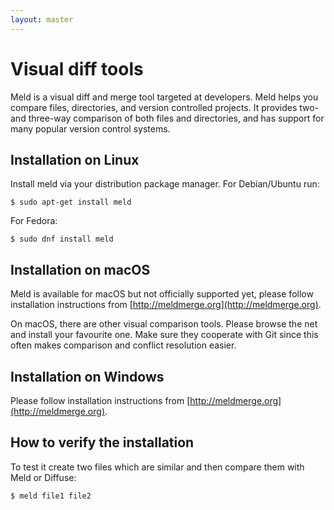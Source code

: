 ```yaml
---
layout: master
---
```


# Visual diff tools

Meld is a visual diff and merge tool targeted at developers. Meld helps you
compare files, directories, and version controlled projects. It provides two-
and three-way comparison of both files and directories, and has support for
many popular version control systems.


## Installation on Linux

Install meld via your distribution package manager. For Debian/Ubuntu run:

```shell
$ sudo apt-get install meld
```

For Fedora:

```shell
$ sudo dnf install meld
```


## Installation on macOS

Meld is available for macOS but not officially supported yet, please follow
installation instructions from [http://meldmerge.org](http://meldmerge.org).

On macOS, there are other visual comparison tools. Please browse the net and
install your favourite one. Make sure they cooperate with Git since this often
makes comparison and conflict resolution easier.


## Installation on Windows

Please follow installation instructions from [http://meldmerge.org](http://meldmerge.org).


## How to verify the installation

To test it create two files which are similar and then compare them
with Meld or Diffuse:

```shell
$ meld file1 file2
```
